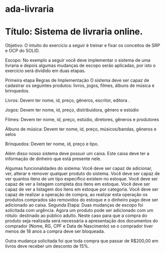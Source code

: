 # ada-livraria
# Título: Sistema de livraria online.

Objetivo: 
O intuito do exercício a seguir é treinar e fixar os conceitos de SRP e OCP do SOLID.

Escopo:
No exemplo a seguir você deve implementar o sistema de uma livraria e depois algumas mudanças de escopo serão aplicadas, por isto o exercício será dividido em duas etapas.

Primeira etapa
Regras de Implementação
O sistema deve ser capaz de cadastrar os seguintes produtos: livros, jogos, filmes, álbuns de música e brinquedos.

Livros:
Devem ter nome, id, preço, gêneros, escritor, editora .

Jogos:
Devem ter nome, id, preço, distribuidora, gênero e estúdio

Filmes:
Devem ter nome, id, preço, estúdio, diretores, gêneros e produtores

Álbuns de música:
Devem ter nome, id, preço, músicos/bandas, gêneros e selos

Brinquedos:
Devem ter nome, id, preço e tipo.

Além disso nosso sistema deve possuir um caixa. Este caixa deve ter a informação de dinheiro que está presente nele.

Algumas funcionalidades do sistema:
Você deve ser capaz de adicionar, ver, alterar e remover qualquer produto do sistema.
Você deve ser capaz de ver quantos itens de um tipo específico existem no estoque.
Você deve ser capaz de ver a listagem completa dos itens em estoque.
Você deve ser capaz de ver a listagem dos itens em estoque por categoria.
Você deve ser capaz de realizar a operação de compra, ao realizar esta operação os produtos comprados são removidos do estoque e o dinheiro pago deve ser adicionado ao caixa.
Segunda Etapa:
Duas mudanças de escopo foi solicitada com urgência. Agora um produto pode ser adicionado com um rótulo: destinado ao público adulto. Neste caso para que a compra do produto seja realizada será necessária a apresentação dos documentos do comprador (Nome, RG, CPF e Data de Nascimento) se o comprador tiver menos de 18 anos a compra deve ser bloqueada.

Outra mudança solicitada foi que toda compra que passar de R$200,00 em livros deve receber um desconto de 15%.

